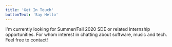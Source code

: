 ```yaml
---
title: 'Get In Touch'
buttonText: 'Say Hello'
---
```


I'm currently looking for Summer/Fall 2020 SDE or related internship opportunities. For whom interest in chatting about software, music and tech. Feel free to contact!
